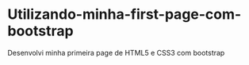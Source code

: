 # Utilizando-minha-first-page-com-bootstrap
Desenvolvi minha primeira page de HTML5 e CSS3 com bootstrap
